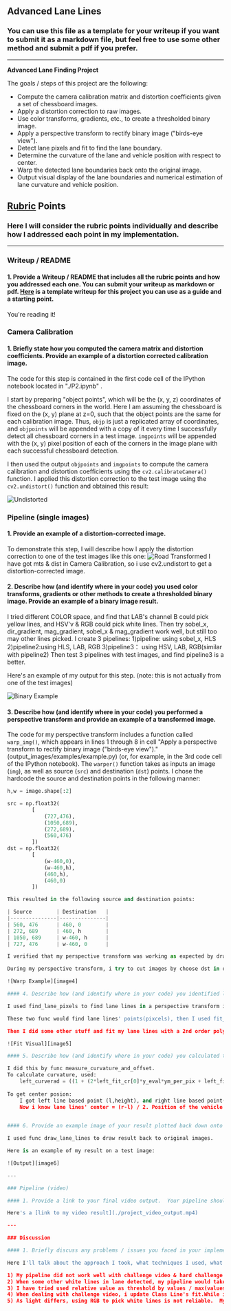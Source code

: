 ## Advanced Lane Lines

### You can use this file as a template for your writeup if you want to submit it as a markdown file, but feel free to use some other method and submit a pdf if you prefer.

---

**Advanced Lane Finding Project**

The goals / steps of this project are the following:

* Compute the camera calibration matrix and distortion coefficients given a set of chessboard images.
* Apply a distortion correction to raw images.
* Use color transforms, gradients, etc., to create a thresholded binary image.
* Apply a perspective transform to rectify binary image ("birds-eye view").
* Detect lane pixels and fit to find the lane boundary.
* Determine the curvature of the lane and vehicle position with respect to center.
* Warp the detected lane boundaries back onto the original image.
* Output visual display of the lane boundaries and numerical estimation of lane curvature and vehicle position.

[//]: # (Image References)

[image1]: ./output_images/undistort_output.jpg "Undistorted"
[image2]: ./output_images/undist_test4.jpg "Road Transformed"
[image3]: ./output_images/binary_combo_test4.jpg "Binary Example"
[image4]: ./output_images/warped_straight_lines.jpg "Warp Example"
[image5]: ./output_images/color_fit_lines.jpg "Fit Visual"
[image6]: ./output_images/test4_output.jpg "Output"
[video1]: ./project_video_output.mp4 "Video"

## [Rubric](https://review.udacity.com/#!/rubrics/571/view) Points

### Here I will consider the rubric points individually and describe how I addressed each point in my implementation.  

---

### Writeup / README

#### 1. Provide a Writeup / README that includes all the rubric points and how you addressed each one.  You can submit your writeup as markdown or pdf.  [Here](https://github.com/udacity/CarND-Advanced-Lane-Lines/blob/master/writeup_template.md) is a template writeup for this project you can use as a guide and a starting point.  

You're reading it!

### Camera Calibration

#### 1. Briefly state how you computed the camera matrix and distortion coefficients. Provide an example of a distortion corrected calibration image.

The code for this step is contained in the first code cell of the IPython notebook located in "./P2.ipynb" .  

I start by preparing "object points", which will be the (x, y, z) coordinates of the chessboard corners in the world. Here I am assuming the chessboard is fixed on the (x, y) plane at z=0, such that the object points are the same for each calibration image.  Thus, `objp` is just a replicated array of coordinates, and `objpoints` will be appended with a copy of it every time I successfully detect all chessboard corners in a test image.  `imgpoints` will be appended with the (x, y) pixel position of each of the corners in the image plane with each successful chessboard detection.  

I then used the output `objpoints` and `imgpoints` to compute the camera calibration and distortion coefficients using the `cv2.calibrateCamera()` function.  I applied this distortion correction to the test image using the `cv2.undistort()` function and obtained this result: 

![Undistorted][image1]

### Pipeline (single images)

#### 1. Provide an example of a distortion-corrected image.

To demonstrate this step, I will describe how I apply the distortion correction to one of the test images like this one:
![Road Transformed][image2]
I have got mts & dist in Camera Calibration, so i use  cv2.undistort to get a distortion-corrected image. 

#### 2. Describe how (and identify where in your code) you used color transforms, gradients or other methods to create a thresholded binary image.  Provide an example of a binary image result.



I tried different COLOR space, and find that LAB's channel B could pick yellow lines, and HSV'v & RGB could pick white lines. Then try sobel_x, dir_gradient, mag_gradient, sobel_x & mag_gradient work well, but still too may other lines picked.
I create 3 pipelines:
    1)pipeline: using sobel_x, HLS
    2)pipeline2:using HLS, LAB, RGB
    3)pipeline3： using HSV, LAB, RGB(similar with pipeline2)
Then test 3 pipelines with test images, and find pipeline3 is a better.

Here's an example of my output for this step.  (note: this is not actually from one of the test images)

![Binary Example][image3]

#### 3. Describe how (and identify where in your code) you performed a perspective transform and provide an example of a transformed image.

The code for my perspective transform includes a function called `warp_img()`, which appears in lines 1 through 8 in cell "Apply a perspective transform to rectify binary image ("birds-eye view")." (output_images/examples/example.py) (or, for example, in the 3rd code cell of the IPython notebook).  The `warper()` function takes as inputs an image (`img`), as well as source (`src`) and destination (`dst`) points.  I chose the hardcode the source and destination points in the following manner:

```python
h,w = image.shape[:2]

src = np.float32(
        [
            (727,476),
            (1050,689),
            (272,689),
            (560,476)
        ])
dst = np.float32(
        [
            (w-460,0),
            (w-460,h),
            (460,h),
            (460,0)
        ])

This resulted in the following source and destination points:

| Source        | Destination   | 
|---------------|---------------|
| 560, 476      | 460, 0        | 
| 272, 689      | 460, h        |
| 1050, 689     | w-460, h      |
| 727, 476      | w-460, 0      |

I verified that my perspective transform was working as expected by drawing the `src` and `dst` points onto a test image and its warped counterpart to verify that the lines appear parallel in the warped image.

During my perspective transform, i try to cut images by choose dst in order to drop useless pixels.

![Warp Example][image4]

#### 4. Describe how (and identify where in your code) you identified lane-line pixels and fit their positions with a polynomial?

I used find_lane_pixels to find lane lines in a perspective transform images, and used search_around_poly to search lane lines in a continous image based on pre one.

These two func would find lane lines' points(pixcels), then I used fit_poly to fit these points.

Then I did some other stuff and fit my lane lines with a 2nd order polynomial kinda like this:

![Fit Visual][image5]

#### 5. Describe how (and identify where in your code) you calculated the radius of curvature of the lane and the position of the vehicle with respect to center.

I did this by func measure_curvature_and_offset.
To calculate curvature, used:
    left_curverad = ((1 + (2*left_fit_cr[0]*y_eval*ym_per_pix + left_fit_cr[1])**2)**1.5) / np.absolute(2*left_fit_cr[0])
    
To get center posion:
    I got left line based point (l,height), and right line based point(r,height), by setting y = height(height is the images' shape in axis y).
    Now i know lane lines' center = (r-l) / 2. Position of the vehicle with respect to center is offset of lane lines' center and images' center.
  

#### 6. Provide an example image of your result plotted back down onto the road such that the lane area is identified clearly.

I used func draw_lane_lines to draw result back to original images.

Here is an example of my result on a test image:

![Output][image6]

---

### Pipeline (video)

#### 1. Provide a link to your final video output.  Your pipeline should perform reasonably well on the entire project video (wobbly lines are ok but no catastrophic failures that would cause the car to drive off the road!).

Here's a [link to my video result](./project_video_output.mp4)

---

### Discussion

#### 1. Briefly discuss any problems / issues you faced in your implementation of this project.  Where will your pipeline likely fail?  What could you do to make it more robust?

Here I'll talk about the approach I took, what techniques I used, what worked and why, where the pipeline might fail and how I might improve it if I were going to pursue this project further.  

1) My pipeline did not work well with challenge video & hard challenge video.
2) When some other white lines in lane detected, my pipeline would take it as lane lines. Maybe i could make the sliding window size smaller.
3) I have tried used relative value as threshold by values / max(values), while it did not work well in some special scene. 
4) When dealing with challenge video, i update Class Line's fit.While i should check current fit, and drop those had great difference compared to best fit. I tried ,but still work bad. I should improved it.
5) As light differs, using RGB to pick white lines is not reliable.  My pipeline is good at pick yellow line(LAB works well), so I should calculate  white lines  by yellow lines picked.
